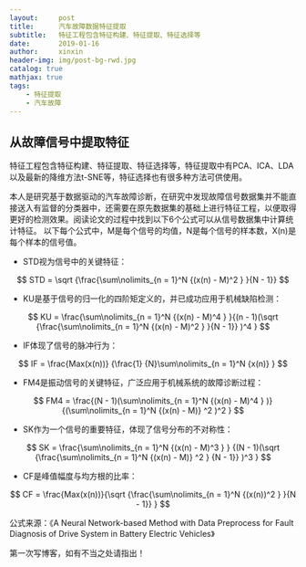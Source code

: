 ```yaml
---
layout:     post                    
title:      汽车故障数据特征提取               
subtitle:   特征工程包含特征构建、特征提取、特征选择等 
date:       2019-01-16             
author:     xinxin                     
header-img: img/post-bg-rwd.jpg    
catalog: true                       
mathjax: true
tags:                               
    - 特征提取
    - 汽车故障
---
```


## 从故障信号中提取特征
特征工程包含特征构建、特征提取、特征选择等，特征提取中有PCA、ICA、LDA以及最新的降维方法t-SNE等，特征选择也有很多种方法可供使用。

本人是研究基于数据驱动的汽车故障诊断，在研究中发现故障信号数据集并不能直接送入有监督的分类器中，还需要在原先数据集的基础上进行特征工程，以便取得更好的检测效果。阅读论文的过程中找到以下6个公式可以从信号数据集中计算统计特征。
以下每个公式中，M是每个信号的均值，N是每个信号的样本数，X(n)是每个样本的信号值。
* STD视为信号中的关键特征：

$$
STD = \sqrt {\frac{\sum\nolimits_{n = 1}^N {(x(n) - M)^2 } }{N - 1}} 
$$

* KU是基于信号的归一化的四阶矩定义的，并已成功应用于机械缺陷检测：

$$
KU = \frac{\sum\nolimits_{n = 1}^N {(x(n) - M)^4 } }{(n - 1)(\sqrt {\frac{\sum\nolimits_{n = 1}^N {(x(n) - M)^2 } }{N - 1}} )^4 }
$$

* IF体现了信号的脉冲行为：

$$
IF = \frac{Max(x(n))}
{\frac{1}
{N}\sum\nolimits_{n = 1}^N {x(n)} }
$$

* FM4是振动信号的关键特征，广泛应用于机械系统的故障诊断过程：

$$
FM4 = \frac{(N - 1)(\sum\nolimits_{n = 1}^N {(x(n) - M)^4 } )}
{(\sum\nolimits_{n = 1}^N {(x(n) - M)} ^2 )^2 }
$$

* SK作为一个信号的重要特征，体现了信号分布的不对称性：

$$
SK = \frac{\sum\nolimits_{n = 1}^N {(x(n) - M)^3 } }
{(N - 1)(\sqrt {\frac{\sum\nolimits_{n = 1}^N {(x(n) - M)} ^2 }
{N - 1}} )^3 }
$$

* CF是峰值幅度与均方根的比率：

$$
CF = \frac{Max(x(n))}{\sqrt {\frac{\sum\nolimits_{n = 1}^N {(x(n))^2 } }{N - 1}} }
$$

公式来源：《A Neural Network-based Method with Data Preprocess for Fault Diagnosis of Drive System in Battery Electric Vehicles》

第一次写博客，如有不当之处请指出！
